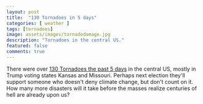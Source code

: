 ```yaml
---
layout: post
title:  "130 Tornadoes in 5 days"
categories: [ weather ]
tags: [tornadoes]
image: assets/images/tornadodamage.jpg
description: "Tornadoes in the central US."
featured: false
comments: true
---
```


There were over [130 Tornadoes the past 5 days](https://www.cnn.com/2019/05/21/us/severe-weather-tuesday-wxc/index.html) in the central US, mostly in Trump voting states Kansas and Missouri. Perhaps next election they'll support someone who doesn't deny climate change, but don't count on it. How many more disasters will it take before the masses realize centuries of hell are already upon us?